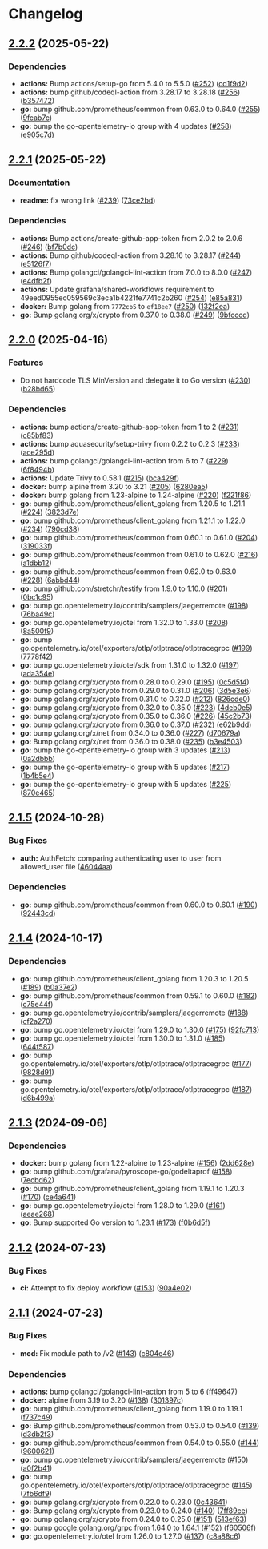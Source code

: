 # Changelog

## [2.2.2](https://github.com/grafana/smtprelay/compare/v2.2.1...v2.2.2) (2025-05-22)


### Dependencies

* **actions:** Bump actions/setup-go from 5.4.0 to 5.5.0 ([#252](https://github.com/grafana/smtprelay/issues/252)) ([cd1f9d2](https://github.com/grafana/smtprelay/commit/cd1f9d2f5cfa02390eb83ad6c1ce4dd05c9a5b95))
* **actions:** bump github/codeql-action from 3.28.17 to 3.28.18 ([#256](https://github.com/grafana/smtprelay/issues/256)) ([b357472](https://github.com/grafana/smtprelay/commit/b3574724fc99a2655ff9e2ad1834dd18dcf2f158))
* **go:** bump github.com/prometheus/common from 0.63.0 to 0.64.0 ([#255](https://github.com/grafana/smtprelay/issues/255)) ([9fcab7c](https://github.com/grafana/smtprelay/commit/9fcab7c6178632a714317b0766406fb97db8d5bf))
* **go:** bump the go-opentelemetry-io group with 4 updates ([#258](https://github.com/grafana/smtprelay/issues/258)) ([e905c7d](https://github.com/grafana/smtprelay/commit/e905c7d47410750019a5a144bd48739d47a69d1a))

## [2.2.1](https://github.com/grafana/smtprelay/compare/v2.2.0...v2.2.1) (2025-05-22)


### Documentation

* **readme:** fix wrong link ([#239](https://github.com/grafana/smtprelay/issues/239)) ([73ce2bd](https://github.com/grafana/smtprelay/commit/73ce2bdc0064128f42d223e0052d60502b74e2db))


### Dependencies

* **actions:** Bump actions/create-github-app-token from 2.0.2 to 2.0.6 ([#246](https://github.com/grafana/smtprelay/issues/246)) ([bf7b0dc](https://github.com/grafana/smtprelay/commit/bf7b0dc2d24ba3d21269af96a3ff572df3a11c69))
* **actions:** Bump github/codeql-action from 3.28.16 to 3.28.17 ([#244](https://github.com/grafana/smtprelay/issues/244)) ([e5126f7](https://github.com/grafana/smtprelay/commit/e5126f7240c4e189ca6e91e167223cb9fe405c1b))
* **actions:** Bump golangci/golangci-lint-action from 7.0.0 to 8.0.0 ([#247](https://github.com/grafana/smtprelay/issues/247)) ([e4dfb2f](https://github.com/grafana/smtprelay/commit/e4dfb2f730f1be4d1dcf3ed4e8bb0aab9b3d31f5))
* **actions:** Update grafana/shared-workflows requirement to 49eed0955ec059569c3eca1b4221fe7741c2b260 ([#254](https://github.com/grafana/smtprelay/issues/254)) ([e85a831](https://github.com/grafana/smtprelay/commit/e85a831347815af0721ac520e72e203d0d9a5a9c))
* **docker:** Bump golang from `7772cb5` to `ef18ee7` ([#250](https://github.com/grafana/smtprelay/issues/250)) ([132f2ea](https://github.com/grafana/smtprelay/commit/132f2ea847a4bad7cec6325db9a8489ed0396cf2))
* **go:** Bump golang.org/x/crypto from 0.37.0 to 0.38.0 ([#249](https://github.com/grafana/smtprelay/issues/249)) ([9bfcccd](https://github.com/grafana/smtprelay/commit/9bfcccdb0021845dd98eab93aed21fb3176b0add))

## [2.2.0](https://github.com/grafana/smtprelay/compare/v2.1.5...v2.2.0) (2025-04-16)


### Features

* Do not hardcode TLS MinVersion and delegate it to Go version ([#230](https://github.com/grafana/smtprelay/issues/230)) ([b28bd65](https://github.com/grafana/smtprelay/commit/b28bd654b4c082c6d842d83df85744e6b35b03ec))


### Dependencies

* **actions:** bump actions/create-github-app-token from 1 to 2 ([#231](https://github.com/grafana/smtprelay/issues/231)) ([c85bf83](https://github.com/grafana/smtprelay/commit/c85bf83c673f06686275e53b6a8b7671d82ade23))
* **actions:** bump aquasecurity/setup-trivy from 0.2.2 to 0.2.3 ([#233](https://github.com/grafana/smtprelay/issues/233)) ([ace295d](https://github.com/grafana/smtprelay/commit/ace295d6935575bcb9917dfe49e08ef76a752772))
* **actions:** bump golangci/golangci-lint-action from 6 to 7 ([#229](https://github.com/grafana/smtprelay/issues/229)) ([6f8494b](https://github.com/grafana/smtprelay/commit/6f8494bb2046aac534b794981bb1b0e4261aa58b))
* **actions:** Update Trivy to 0.58.1 ([#215](https://github.com/grafana/smtprelay/issues/215)) ([bca429f](https://github.com/grafana/smtprelay/commit/bca429fff1643c8d368ba597d8fe7959b51df32b))
* **docker:** bump alpine from 3.20 to 3.21 ([#205](https://github.com/grafana/smtprelay/issues/205)) ([6280ea5](https://github.com/grafana/smtprelay/commit/6280ea5472b72ff4e13528ab4266bd2225079955))
* **docker:** bump golang from 1.23-alpine to 1.24-alpine ([#220](https://github.com/grafana/smtprelay/issues/220)) ([f221f86](https://github.com/grafana/smtprelay/commit/f221f863ecb294c7e58c72506232892efa4eb0ce))
* **go:** bump github.com/prometheus/client_golang from 1.20.5 to 1.21.1 ([#224](https://github.com/grafana/smtprelay/issues/224)) ([3823d7e](https://github.com/grafana/smtprelay/commit/3823d7ee840bc5a7a1a516d827ac0f9eddbee8fb))
* **go:** bump github.com/prometheus/client_golang from 1.21.1 to 1.22.0 ([#234](https://github.com/grafana/smtprelay/issues/234)) ([790cd38](https://github.com/grafana/smtprelay/commit/790cd386cd168b7a64cc8ebb9819cf2c364d8e3f))
* **go:** bump github.com/prometheus/common from 0.60.1 to 0.61.0 ([#204](https://github.com/grafana/smtprelay/issues/204)) ([319033f](https://github.com/grafana/smtprelay/commit/319033fb2b4bf263b94bdd8a8cf928da76ecbdcf))
* **go:** bump github.com/prometheus/common from 0.61.0 to 0.62.0 ([#216](https://github.com/grafana/smtprelay/issues/216)) ([a1dbb12](https://github.com/grafana/smtprelay/commit/a1dbb128911b929b614892443871c29631becacc))
* **go:** bump github.com/prometheus/common from 0.62.0 to 0.63.0 ([#228](https://github.com/grafana/smtprelay/issues/228)) ([6abbd44](https://github.com/grafana/smtprelay/commit/6abbd440a1fff1fb05335b99a31ac434f838b176))
* **go:** bump github.com/stretchr/testify from 1.9.0 to 1.10.0 ([#201](https://github.com/grafana/smtprelay/issues/201)) ([0bc1c95](https://github.com/grafana/smtprelay/commit/0bc1c95638c01fd38b3dfb27a9462dfb2b845fec))
* **go:** bump go.opentelemetry.io/contrib/samplers/jaegerremote ([#198](https://github.com/grafana/smtprelay/issues/198)) ([76ba49c](https://github.com/grafana/smtprelay/commit/76ba49cb794a7f9aedc2f2e5ad137aad82f9efc1))
* **go:** bump go.opentelemetry.io/otel from 1.32.0 to 1.33.0 ([#208](https://github.com/grafana/smtprelay/issues/208)) ([8a500f9](https://github.com/grafana/smtprelay/commit/8a500f9b2ac51ea9bcee1d3615665872bb5c3552))
* **go:** bump go.opentelemetry.io/otel/exporters/otlp/otlptrace/otlptracegrpc ([#199](https://github.com/grafana/smtprelay/issues/199)) ([7778f42](https://github.com/grafana/smtprelay/commit/7778f4293a78a3a9b4147eda9c3b0e769acfa2dc))
* **go:** bump go.opentelemetry.io/otel/sdk from 1.31.0 to 1.32.0 ([#197](https://github.com/grafana/smtprelay/issues/197)) ([ada354e](https://github.com/grafana/smtprelay/commit/ada354e1723ae05c5ad3b5b71ee7998b3c722a03))
* **go:** bump golang.org/x/crypto from 0.28.0 to 0.29.0 ([#195](https://github.com/grafana/smtprelay/issues/195)) ([0c5d5f4](https://github.com/grafana/smtprelay/commit/0c5d5f43f8b0da2ad1106c0bd0e79bd897ee1638))
* **go:** bump golang.org/x/crypto from 0.29.0 to 0.31.0 ([#206](https://github.com/grafana/smtprelay/issues/206)) ([3d5e3e6](https://github.com/grafana/smtprelay/commit/3d5e3e608f9807f1706327dd2ea5665b37a58cd5))
* **go:** bump golang.org/x/crypto from 0.31.0 to 0.32.0 ([#212](https://github.com/grafana/smtprelay/issues/212)) ([826cde0](https://github.com/grafana/smtprelay/commit/826cde0dd96a7d4e2f4456b03308698114c87473))
* **go:** bump golang.org/x/crypto from 0.32.0 to 0.35.0 ([#223](https://github.com/grafana/smtprelay/issues/223)) ([4deb0e5](https://github.com/grafana/smtprelay/commit/4deb0e5a6aaeffc33a990989b5096b9005b2d94b))
* **go:** bump golang.org/x/crypto from 0.35.0 to 0.36.0 ([#226](https://github.com/grafana/smtprelay/issues/226)) ([45c2b73](https://github.com/grafana/smtprelay/commit/45c2b7330372f22a2c77ccd52db2c25375ec87f7))
* **go:** bump golang.org/x/crypto from 0.36.0 to 0.37.0 ([#232](https://github.com/grafana/smtprelay/issues/232)) ([e62b9dd](https://github.com/grafana/smtprelay/commit/e62b9dd81e78f748def13fb027e08dbf86262c8f))
* **go:** bump golang.org/x/net from 0.34.0 to 0.36.0 ([#227](https://github.com/grafana/smtprelay/issues/227)) ([d70679a](https://github.com/grafana/smtprelay/commit/d70679a5c0def71ecfe29f31430530f0319a7f77))
* **go:** Bump golang.org/x/net from 0.36.0 to 0.38.0 ([#235](https://github.com/grafana/smtprelay/issues/235)) ([b3e4503](https://github.com/grafana/smtprelay/commit/b3e4503b00483ea4537356c025d8d836e87392c3))
* **go:** bump the go-opentelemetry-io group with 3 updates ([#213](https://github.com/grafana/smtprelay/issues/213)) ([0a2dbbb](https://github.com/grafana/smtprelay/commit/0a2dbbb40cab3d7061907eead5eb0dc01266475a))
* **go:** bump the go-opentelemetry-io group with 5 updates ([#217](https://github.com/grafana/smtprelay/issues/217)) ([1b4b5e4](https://github.com/grafana/smtprelay/commit/1b4b5e4da3ce987a9777fd7c4049aee4621bfa61))
* **go:** bump the go-opentelemetry-io group with 5 updates ([#225](https://github.com/grafana/smtprelay/issues/225)) ([870e465](https://github.com/grafana/smtprelay/commit/870e465d44b8c37a96b76b6074f5f54ee5179131))

## [2.1.5](https://github.com/grafana/smtprelay/compare/v2.1.4...v2.1.5) (2024-10-28)


### Bug Fixes

* **auth:** AuthFetch: comparing authenticating user to user from allowed_user file ([46044aa](https://github.com/grafana/smtprelay/commit/46044aa845f33edb3a5f411d2cc5fce5368cf2bf))


### Dependencies

* **go:** bump github.com/prometheus/common from 0.60.0 to 0.60.1 ([#190](https://github.com/grafana/smtprelay/issues/190)) ([92443cd](https://github.com/grafana/smtprelay/commit/92443cd9337d78bdbe8f2cde9d25b58df180b33e))

## [2.1.4](https://github.com/grafana/smtprelay/compare/v2.1.3...v2.1.4) (2024-10-17)


### Dependencies

* **go:** bump github.com/prometheus/client_golang from 1.20.3 to 1.20.5 ([#189](https://github.com/grafana/smtprelay/issues/189)) ([b0a37e2](https://github.com/grafana/smtprelay/commit/b0a37e2b4fdcc5be556f2c2f11dcc660085fdb95))
* **go:** bump github.com/prometheus/common from 0.59.1 to 0.60.0 ([#182](https://github.com/grafana/smtprelay/issues/182)) ([c75e44f](https://github.com/grafana/smtprelay/commit/c75e44fa578b77f0c9636d680cc1cc3026a0b958))
* **go:** bump go.opentelemetry.io/contrib/samplers/jaegerremote ([#188](https://github.com/grafana/smtprelay/issues/188)) ([cf2a270](https://github.com/grafana/smtprelay/commit/cf2a2703080563e8bfbcba560d9891be92a2151c))
* **go:** bump go.opentelemetry.io/otel from 1.29.0 to 1.30.0 ([#175](https://github.com/grafana/smtprelay/issues/175)) ([92fc713](https://github.com/grafana/smtprelay/commit/92fc713b96e76e3028be4168c33f0740cd63cde4))
* **go:** bump go.opentelemetry.io/otel from 1.30.0 to 1.31.0 ([#185](https://github.com/grafana/smtprelay/issues/185)) ([644f587](https://github.com/grafana/smtprelay/commit/644f587350d1490edb200f41a3c8198b03ca4e6b))
* **go:** bump go.opentelemetry.io/otel/exporters/otlp/otlptrace/otlptracegrpc ([#177](https://github.com/grafana/smtprelay/issues/177)) ([9828d91](https://github.com/grafana/smtprelay/commit/9828d915c5bb440c39476df27794faf8e4550db1))
* **go:** bump go.opentelemetry.io/otel/exporters/otlp/otlptrace/otlptracegrpc ([#187](https://github.com/grafana/smtprelay/issues/187)) ([d6b499a](https://github.com/grafana/smtprelay/commit/d6b499af8ed35e466d40ee352f77281b846b75dd))

## [2.1.3](https://github.com/grafana/smtprelay/compare/v2.1.2...v2.1.3) (2024-09-06)


### Dependencies

* **docker:** bump golang from 1.22-alpine to 1.23-alpine ([#156](https://github.com/grafana/smtprelay/issues/156)) ([2dd628e](https://github.com/grafana/smtprelay/commit/2dd628edc0f4bb73fab802cc35bd2d20df656152))
* **go:** bump github.com/grafana/pyroscope-go/godeltaprof ([#158](https://github.com/grafana/smtprelay/issues/158)) ([7ecbd62](https://github.com/grafana/smtprelay/commit/7ecbd62bbf968ae2c2a5ec0d41e067086c0e760b))
* **go:** bump github.com/prometheus/client_golang from 1.19.1 to 1.20.3 ([#170](https://github.com/grafana/smtprelay/issues/170)) ([ce4a641](https://github.com/grafana/smtprelay/commit/ce4a641d9250ec3bfd305166a475c50a5cf23381))
* **go:** bump go.opentelemetry.io/otel from 1.28.0 to 1.29.0 ([#161](https://github.com/grafana/smtprelay/issues/161)) ([aeae268](https://github.com/grafana/smtprelay/commit/aeae26841dd3cb8a657bff17ac66f8a503ac8c3b))
* **go:** Bump supported Go version to 1.23.1 ([#173](https://github.com/grafana/smtprelay/issues/173)) ([f0b6d5f](https://github.com/grafana/smtprelay/commit/f0b6d5f1b6bafe112e48f7fa38d277d46ed00926))

## [2.1.2](https://github.com/grafana/smtprelay/compare/v2.1.1...v2.1.2) (2024-07-23)


### Bug Fixes

* **ci:** Attempt to fix deploy workflow ([#153](https://github.com/grafana/smtprelay/issues/153)) ([90a4e02](https://github.com/grafana/smtprelay/commit/90a4e0298922ab96f59fc4b9cadd0132c2901161))

## [2.1.1](https://github.com/grafana/smtprelay/compare/v2.1.0...v2.1.1) (2024-07-23)


### Bug Fixes

* **mod:** Fix module path to /v2 ([#143](https://github.com/grafana/smtprelay/issues/143)) ([c804e46](https://github.com/grafana/smtprelay/commit/c804e46316ed642463a31489044992e097fd72b3))


### Dependencies

* **actions:** bump golangci/golangci-lint-action from 5 to 6 ([ff49647](https://github.com/grafana/smtprelay/commit/ff49647e83452b42618f32a54c5ecd1c556564b2))
* **docker:** alpine from 3.19 to 3.20 ([#138](https://github.com/grafana/smtprelay/issues/138)) ([301397c](https://github.com/grafana/smtprelay/commit/301397c1c63909f5911c3292e913eace8c2e5959))
* **go:** bump github.com/prometheus/client_golang from 1.19.0 to 1.19.1 ([f737c49](https://github.com/grafana/smtprelay/commit/f737c49645567799616ec892729dc936539ecf58))
* **go:** Bump github.com/prometheus/common from 0.53.0 to 0.54.0 ([#139](https://github.com/grafana/smtprelay/issues/139)) ([d3db2f3](https://github.com/grafana/smtprelay/commit/d3db2f325bee3c052c027b90c03884e448cb7ef4))
* **go:** bump github.com/prometheus/common from 0.54.0 to 0.55.0 ([#144](https://github.com/grafana/smtprelay/issues/144)) ([9600621](https://github.com/grafana/smtprelay/commit/9600621ac6019d92134bd55ecc3bcd10c6027f36))
* **go:** bump go.opentelemetry.io/contrib/samplers/jaegerremote ([#150](https://github.com/grafana/smtprelay/issues/150)) ([a0f2b41](https://github.com/grafana/smtprelay/commit/a0f2b41bfc2f11734095fd052fe2b4895b272803))
* **go:** bump go.opentelemetry.io/otel/exporters/otlp/otlptrace/otlptracegrpc ([#145](https://github.com/grafana/smtprelay/issues/145)) ([7fb6df9](https://github.com/grafana/smtprelay/commit/7fb6df9955dcb3ad5cc79a9f4e6687a98a8254e8))
* **go:** bump golang.org/x/crypto from 0.22.0 to 0.23.0 ([0c43641](https://github.com/grafana/smtprelay/commit/0c43641f7e2e4e26a6e924d24968aff6dfc020b3))
* **go:** Bump golang.org/x/crypto from 0.23.0 to 0.24.0 ([#140](https://github.com/grafana/smtprelay/issues/140)) ([7ff89ce](https://github.com/grafana/smtprelay/commit/7ff89ce1048a2932aa8194203b44fac22695e878))
* **go:** bump golang.org/x/crypto from 0.24.0 to 0.25.0 ([#151](https://github.com/grafana/smtprelay/issues/151)) ([513ef63](https://github.com/grafana/smtprelay/commit/513ef6371c6951ea11dadf71e88843fbc82b510b))
* **go:** bump google.golang.org/grpc from 1.64.0 to 1.64.1 ([#152](https://github.com/grafana/smtprelay/issues/152)) ([f60506f](https://github.com/grafana/smtprelay/commit/f60506f5779ce21bf89316ddbb6661fc3a239a43))
* **go:** go.opentelemetry.io/otel from 1.26.0 to 1.27.0 ([#137](https://github.com/grafana/smtprelay/issues/137)) ([c8a88c6](https://github.com/grafana/smtprelay/commit/c8a88c6ce403a0f68190cbf0dc30274b6e803fe2))
